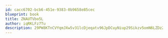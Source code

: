 ```yaml
---
id: cacc6702-bcb6-451e-9383-0b9658e85cec
blueprint: book
title: ZNAUTVbo5L
author: iqRKLFz7Tu
description: 29PW8KTnCVYqmJXw5v31lcDjeqatv96JpDCuyNiup29Sikzv5omN6LZDzZICunj6iMmrk3P3SdQ3AIL48yXtf5watdXsyYz2oa2b
---
```

